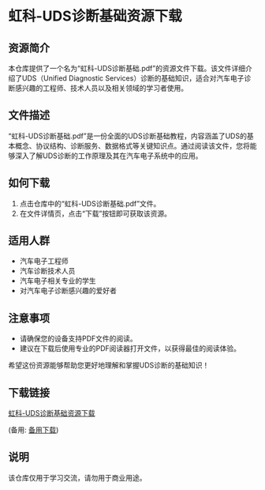 # 虹科-UDS诊断基础资源下载

## 资源简介

本仓库提供了一个名为“虹科-UDS诊断基础.pdf”的资源文件下载。该文件详细介绍了UDS（Unified Diagnostic Services）诊断的基础知识，适合对汽车电子诊断感兴趣的工程师、技术人员以及相关领域的学习者使用。

## 文件描述

“虹科-UDS诊断基础.pdf”是一份全面的UDS诊断基础教程，内容涵盖了UDS的基本概念、协议结构、诊断服务、数据格式等关键知识点。通过阅读该文件，您将能够深入了解UDS诊断的工作原理及其在汽车电子系统中的应用。

## 如何下载

1. 点击仓库中的“虹科-UDS诊断基础.pdf”文件。
2. 在文件详情页，点击“下载”按钮即可获取该资源。

## 适用人群

- 汽车电子工程师
- 汽车诊断技术人员
- 汽车电子相关专业的学生
- 对汽车电子诊断感兴趣的爱好者

## 注意事项

- 请确保您的设备支持PDF文件的阅读。
- 建议在下载后使用专业的PDF阅读器打开文件，以获得最佳的阅读体验。

希望这份资源能够帮助您更好地理解和掌握UDS诊断的基础知识！

## 下载链接
[虹科-UDS诊断基础资源下载](https://pan.quark.cn/s/4f1f60916b9d) 

(备用: [备用下载](https://pan.baidu.com/s/1NEuBieGu8Dxs6G0bpZu2VA?pwd=1234))

## 说明

该仓库仅用于学习交流，请勿用于商业用途。
